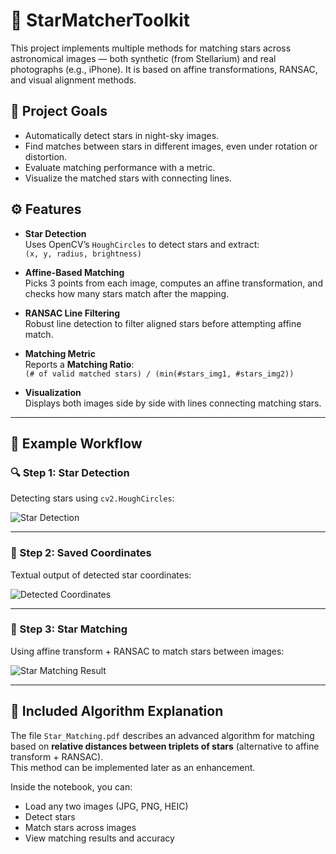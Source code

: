 # 🌟 StarMatcherToolkit

This project implements multiple methods for matching stars across astronomical images — both synthetic (from Stellarium) and real photographs (e.g., iPhone). It is based on affine transformations, RANSAC, and visual alignment methods.

## 🔭 Project Goals

- Automatically detect stars in night-sky images.
- Find matches between stars in different images, even under rotation or distortion.
- Evaluate matching performance with a metric.
- Visualize the matched stars with connecting lines.


## ⚙️ Features

- **Star Detection**  
  Uses OpenCV’s `HoughCircles` to detect stars and extract:  
  `(x, y, radius, brightness)`

- **Affine-Based Matching**  
  Picks 3 points from each image, computes an affine transformation, and checks how many stars match after the mapping.

- **RANSAC Line Filtering**  
  Robust line detection to filter aligned stars before attempting affine match.

- **Matching Metric**  
  Reports a **Matching Ratio**:  
  `(# of valid matched stars) / (min(#stars_img1, #stars_img2))`

- **Visualization**  
  Displays both images side by side with lines connecting matching stars.

---

## 📸 Example Workflow

### 🔍 Step 1: Star Detection  
Detecting stars using `cv2.HoughCircles`:

![Star Detection](examples/star_detection.png)

---

### 🧾 Step 2: Saved Coordinates  
Textual output of detected star coordinates:

![Detected Coordinates](examples/detected_coordinates.png)

---

### 🔗 Step 3: Star Matching  
Using affine transform + RANSAC to match stars between images:

![Star Matching Result](examples/matching_result.png)

---

## 📄 Included Algorithm Explanation

The file `Star_Matching.pdf` describes an advanced algorithm for matching based on **relative distances between triplets of stars** (alternative to affine transform + RANSAC).  
This method can be implemented later as an enhancement.

Inside the notebook, you can:
- Load any two images (JPG, PNG, HEIC)
- Detect stars
- Match stars across images
- View matching results and accuracy

